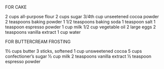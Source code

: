 FOR CAKE

2 cups all-purpose flour
2 cups sugar
3/4th cup unseetened cocoa powder
2 teaspoons baking powder
1 1/2 teaspoons baking soda
1 teaspoon salt
1 teaspoon espresso powder 
1 cup milk
1/2 cup vegetable oil
2 large eggs
2 teaspoons vanilla extract
1 cup water


FOR BUTTERCREAM FROSTING

1½ cups butter 3 sticks, softened
1 cup unsweetened cocoa
5 cups confectioner’s sugar
½ cup milk
2 teaspoons vanilla extract
½ teaspoon espresso powder